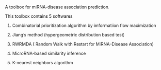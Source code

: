 A toolbox for miRNA-disease association prediction. 

This toolbox contains 5 softwares

1) Combinatorial prioritization algorithm by imformatiion flow maximization

2) Jiang’s method (hypergeometric distribution based test)

3) RWRMDA ( Random Walk with Restart for MiRNA–Disease Association)

4) MicroRNA-based similarity inference

5) K-nearest neighbors algorithm
